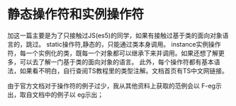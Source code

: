 # 静态操作符和实例操作符

  加这一篇主要是为了只接触过JS(es5)的同学，如果有接触过基于类的面向对象语言的，跳过。
  static操作符,静态的，只能通过类本身调用。
  instance实例操作符，每一个实例化的类，既每一个对象都可以继承下来并调用。如果还想了解更多，可以去了解一门基于类的面向对象的语言。
  此外，每个操作符都有基本语法，如果看不明白，自行查阅TS教程里的类型注解。文档首页有TS中文网链接。
  
  
  由于官方文档对于操作符的例子过少，我从其他资料上获取的范例会以 F-eg示出，取自文档中的例子以 eg示出；